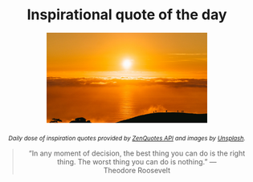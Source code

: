 
<div align="center">

# Inspirational quote of the day

<img src="./data/photo.jpeg" alt="Beautiful nature photo" width="320" height="180">

<sub><i>Daily dose of inspiration quotes provided by [ZenQuotes API](https://zenquotes.io/) and images by [Unsplash](https://unsplash.com/).</i></sub>


<blockquote>&ldquo;In any moment of decision, the best thing you can do is the right thing. The worst thing you can do is nothing.&rdquo; &mdash; <footer>Theodore Roosevelt</footer></blockquote>

</div>
